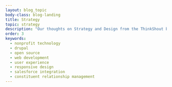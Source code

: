```yaml
---
layout: blog_topic
body-class: blog-landing
title: Strategy
topic: strategy
description: "Our thoughts on Strategy and Design from the ThinkShout blog."
order: 3
keywords:
  - nonprofit technology
  - drupal
  - open source
  - web development
  - user experience
  - responsive design
  - salesforce integration
  - constituent relationship management
---
```

